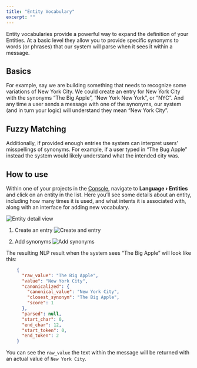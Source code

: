 ```yaml
---
title: "Entity Vocabulary"
excerpt: ""
---
```

Entity vocabularies provide a powerful way to expand the definition of your Entities. At a basic level they allow you to provide specific synonyms to words (or phrases) that our system will parse when it sees it within a message.


## Basics

For example, say we are building something that needs to recognize some variations of New York City. We could create an entry for New York City with the synonyms “The Big Apple”, “New York New York”, or “NYC”. And any time a user sends a message with one of the synonyms, our system (and in turn your logic) will understand they  mean “New York City”.


## Fuzzy Matching

 Additionally, if provided enough entries the system can interpret users’ misspellings of synonyms. For example, if a user typed in “The Bug Apple” instead the system would likely understand what the intended city was.


## How to use

Within one of your projects in the [Console](https://console.init.ai), navigate to **Language › Entities** and click on an entity in the list. Here you’ll see some details about an entity, including how many times it is used, and what intents it is associated with, along with an interface for adding new vocabulary.

![Entity detail view](https://d2mxuefqeaa7sj.cloudfront.net/s_6BDE9714827FE71E4B45D68BF5A2D87C678C29CC495EDF0565D36C8DA76C19FA_1494293925247_file.png)

1. Create an entry
![Create and entry](https://d2mxuefqeaa7sj.cloudfront.net/s_6BDE9714827FE71E4B45D68BF5A2D87C678C29CC495EDF0565D36C8DA76C19FA_1494294174988_add-entry.gif)

2. Add synonyms
![Add synonyms](https://d2mxuefqeaa7sj.cloudfront.net/s_6BDE9714827FE71E4B45D68BF5A2D87C678C29CC495EDF0565D36C8DA76C19FA_1494294116438_add-synonyms.gif)


The resulting NLP result when the system sees “The Big Apple” will look like this:

```json
    {
      "raw_value": "The Big Apple",
      "value": "New York City",
      "canonicalized": {
        "canonical_value": "New York City",
        "closest_synonym": "The Big Apple",
        "score": 1
      },
      "parsed": null,
      "start_char": 0,
      "end_char": 12,
      "start_token": 0,
      "end_token": 2
    }
```

You can see the `raw_value` the text within the message will be returned with an actual value of `New York City`.